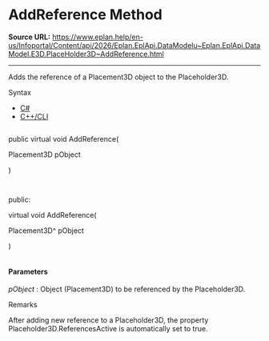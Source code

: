# AddReference Method

**Source URL:** https://www.eplan.help/en-us/Infoportal/Content/api/2026/Eplan.EplApi.DataModelu~Eplan.EplApi.DataModel.E3D.PlaceHolder3D~AddReference.html

---

Adds the reference of a Placement3D object to the Placeholder3D.

Syntax

- [C#](#i-syntax-CS)
- [C++/CLI](#i-syntax-CPP2005)

```
```
public virtual void AddReference( 

   Placement3D pObject

)
```
```

```
```
public:

virtual void AddReference( 

   Placement3D^ pObject

)
```
```

#### Parameters

*pObject*
:   Object (Placement3D) to be referenced by the Placeholder3D.

Remarks

After adding new reference to a Placeholder3D, the property Placeholder3D.ReferencesActive is automatically set to true.
